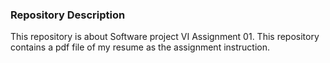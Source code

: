 ### Repository Description

This repository is about Software project VI Assignment 01. This repository contains a pdf file of my resume as the assignment instruction.
